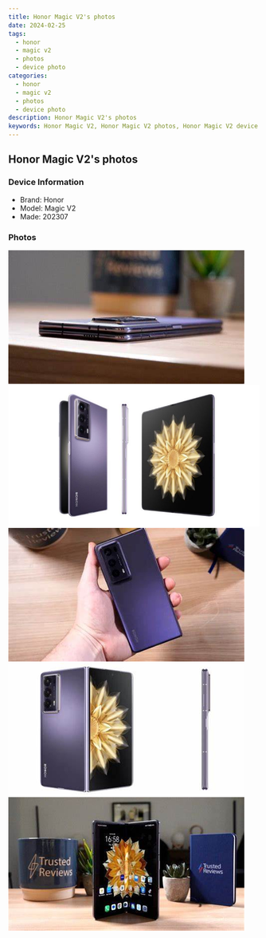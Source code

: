 ```yaml
---
title: Honor Magic V2's photos
date: 2024-02-25
tags: 
  - honor
  - magic v2
  - photos
  - device photo
categories: 
  - honor
  - magic v2
  - photos
  - device photo
description: Honor Magic V2's photos
keywords: Honor Magic V2, Honor Magic V2 photos, Honor Magic V2 device photo
---
```


## Honor Magic V2's photos

### Device Information

- Brand: Honor
- Model: Magic V2
- Made: 202307

### Photos

![/images/best-assets/devices/honor/honor-magic-v2/1.jpg](/images/best-assets/devices/honor/honor-magic-v2/1.jpg)
![/images/best-assets/devices/honor/honor-magic-v2/2.jpg](/images/best-assets/devices/honor/honor-magic-v2/2.jpg)
![/images/best-assets/devices/honor/honor-magic-v2/3.jpg](/images/best-assets/devices/honor/honor-magic-v2/3.jpg)
![/images/best-assets/devices/honor/honor-magic-v2/4.jpg](/images/best-assets/devices/honor/honor-magic-v2/4.jpg)
![/images/best-assets/devices/honor/honor-magic-v2/5.jpg](/images/best-assets/devices/honor/honor-magic-v2/5.jpg)
